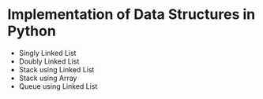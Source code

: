 # Implementation of Data Structures in Python
- Singly Linked List
- Doubly Linked List
- Stack using Linked List
- Stack using Array
- Queue using Linked List
